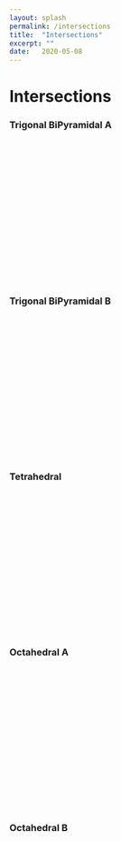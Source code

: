 ```yaml
---
layout: splash
permalink: /intersections
title:  "Intersections"
excerpt: ""
date:   2020-05-08
---
```


<script src="/assets/js/3Dmol-min.js"></script>

# Intersections

### Trigonal BiPyramidal A

<div style="height: 250px; max-width: 800px;"
  class='viewer_3Dmoljs' data-datatype='xyz'
  data-backgroundcolor="#FFFFFF"
  data-href='/assets/molecules/Trigonal-BiPyramidal-A.xyz'
  data-style='stick'>
</div>

### Trigonal BiPyramidal B

<div style="height: 250px; max-width: 800px;"
  class='viewer_3Dmoljs' data-datatype='xyz'
  data-backgroundcolor="#FFFFFF"
  data-href='/assets/molecules/Trigonal-BiPyramidal-B.xyz'
  data-style='stick'>
</div>

### Tetrahedral

<div style="height: 250px; max-width: 800px;"
  class='viewer_3Dmoljs' data-datatype='xyz'
  data-backgroundcolor="#FFFFFF"
  data-href='/assets/molecules/Tetrahedral-3n-3m.xyz'
  data-style='stick'>
</div>

### Octahedral A

<div style="height: 250px; max-width: 800px;"
  class='viewer_3Dmoljs' data-datatype='xyz'
  data-backgroundcolor="#FFFFFF"
  data-href='/assets/molecules/Octahedral-n4-m4-A.xyz'
  data-style='stick'>
</div>

### Octahedral B

<div style="height: 250px; max-width: 800px;"
  class='viewer_3Dmoljs' data-datatype='xyz'
  data-backgroundcolor="#FFFFFF"
  data-href='/assets/molecules/Octahedral-n4-m4-B.xyz'
  data-style='stick'>
</div>
